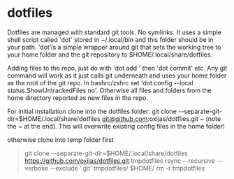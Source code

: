 # dotfiles

Dotfiles are managed with standard git tools. No symlinks. It uses a simple shell script called 'dot' stored in ~/.local/bin and this folder should be in your path.
'dot'is a simple wrapper around git that sets the working tree to your home folder and the git repository to $HOME/.local/share/dotfiles.

Adding files to the repo, just do with 'dot add <filename>' then 'dot commit' etc. 
Any git command will work as it just calls git underneath and uses your home folder as the root of the git repo.
In bashrc/zshrc set 'dot config --local status.ShowUntrackedFiles no'.
Otherwise all files and folders from the home directory reported as new files in the repo.

For initial installation clone into the dotfiles folder: 
git clone --separate-git-dir=$HOME/.local/share/dotfiles git@github.com:oxijas/dotfiles.git ~
(note the ~ at the end). This will overwrite existing config files in the home folder!

otherwise clone into temp folder first
> git clone --separate-git-dir=$HOME/.local/share/dotfiles https://github.com/oxijas/dotfiles.git tmpdotfiles
> rsync --recursive --verbose --exclude '.git' tmpdotfiles/ $HOME/
> rm -r tmpdotfiles
